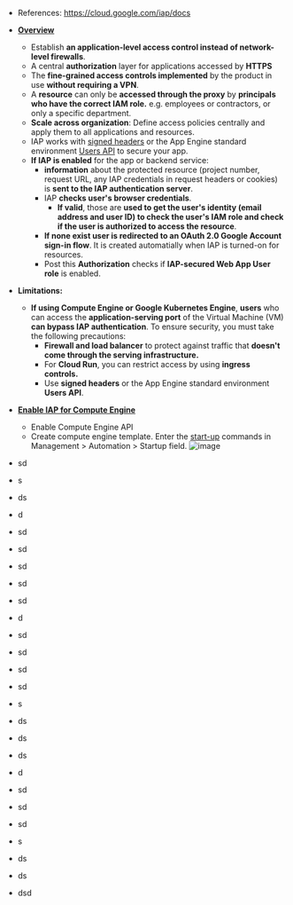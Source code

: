 - References: https://cloud.google.com/iap/docs 

- **[Overview](https://cloud.google.com/iap/docs/concepts-overview)**
  - Establish **an application-level access control instead of network-level firewalls**.
  - A central **authorization** layer for applications accessed by **HTTPS**
  - The **fine-grained access controls implemented** by the product in use **without requiring a VPN**. 
  - A **resource** can only be **accessed through the proxy** by **principals who have the correct IAM role.** e.g. employees or contractors, or only a specific department.
  - **Scale across organization**: Define access policies centrally and apply them to all applications and resources.
  - IAP works with [signed headers](https://cloud.google.com/iap/docs/signed-headers-howto) or the App Engine standard environment [Users API](https://cloud.google.com/appengine/docs/standard/services/users?tab=python) to secure your app. 
  - **If IAP is enabled** for the app or backend service:
    - **information** about the protected resource (project number, request URL, any IAP credentials in request headers or cookies) is **sent to the IAP authentication server**.
    - IAP **checks user's browser credentials**.
      - **If valid**, those are **used to get the user's identity (email address and user ID) to check the user's IAM role and check if the user is authorized to access the resource**. 
    - **If none exist user is redirected to an OAuth 2.0 Google Account sign-in flow**. It is created automatially when IAP is turned-on for resources.
    - Post this **Authorization** checks if **IAP-secured Web App User role** is enabled.   


- **Limitations:** 
  - **If using Compute Engine or Google Kubernetes Engine**, **users** who can access the **application-serving port** of the Virtual Machine (VM) **can bypass IAP authentication**. To ensure security, you must take the following precautions:
      - **Firewall and load balancer** to protect against traffic that **doesn't come through the serving infrastructure.**
      - For **Cloud Run**, you can restrict access by using **ingress controls.**
      - Use **signed headers** or the App Engine standard environment **Users API**.
 
      
- **[Enable IAP for Compute Engine](https://cloud.google.com/iap/docs/tutorial-gce)**
  - Enable Compute Engine API
  - Create compute engine template. Enter the [start-up](https://github.com/Ajit1279/GCP_Learning/blob/main/20240214_Security_Identity/20240302_IdentityAwareProxy/startup.sh) commands in Management > Automation > Startup field.
![image](https://github.com/Ajit1279/GCP_Learning/assets/81754034/8ffa437b-9dab-429e-837b-c96b82049a52)
  
- sd
- s
- ds
- d
- sd
- sd
- sd
- sd
- sd
- d
- sd
- sd
- sd
- sd
- s
- ds
- ds
- ds
- d
- sd
- sd
- sd
- s
- ds
- ds
- dsd 
